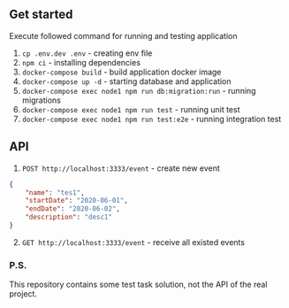 ## Get started

Execute followed command for running and testing application

1. `cp .env.dev .env` - creating env file
2. `npm ci` - installing dependencies
3. `docker-compose build` - build application docker image
4. `docker-compose up -d` - starting database and application
5. `docker-compose exec node1 npm run db:migration:run` - running migrations
6. `docker-compose exec node1 npm run test` - running unit test
7. `docker-compose exec node1 npm run test:e2e` - running integration test

## API
 
1. `POST http://localhost:3333/event` - create new event 
```JSON
{
    "name": "tes1",
    "startDate": "2020-06-01",
    "endDate": "2020-06-02",
    "description": "desc1"
}
````

2. `GET http://localhost:3333/event` - receive all existed events

### P.S.

This repository contains some test task solution, not the API of the real project.